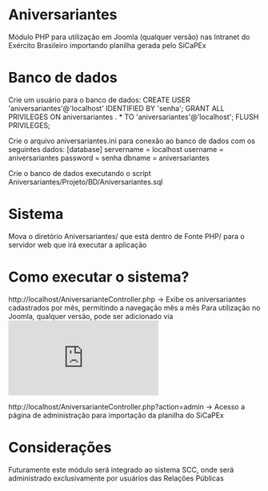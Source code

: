 # Aniversariantes
Módulo PHP para utilização em Joomla (qualquer versão) nas Intranet do Exército Brasileiro importando planilha gerada pelo SiCaPEx

# Banco de dados
Crie um usuário para o banco de dados:
CREATE USER 'aniversariantes'@'localhost' IDENTIFIED BY 'senha';
GRANT ALL PRIVILEGES ON aniversariantes . * TO 'aniversariantes'@'localhost';
FLUSH PRIVILEGES;

Crie o arquivo aniversariantes.ini para conexão ao banco de dados com os seguintes dados:
[database]
servername = localhost
username = aniversariantes
password = senha
dbname = aniversariantes

Crie o banco de dados executando o script Aniversariantes/Projeto/BD/Aniversariantes.sql

# Sistema
Mova o diretório Aniversariantes/ que está dentro de Fonte PHP/ para o servidor web que irá executar a aplicação

# Como executar o sistema?
http://localhost/AniversarianteController.php -> Exibe os aniversariantes cadastrados por mês, permitindo a navegação mês a mês
Para utilização no Joomla, qualquer versão, pode ser adicionado via <iframe style="border:0" src="http://localhost/AniversarianteController.php"></iframe> 

http://localhost/AniversarianteController.php?action=admin -> Acesso a página de administração para importação da planilha do SiCaPEx

# Considerações
Futuramente este módulo será integrado ao sistema SCC, onde será administrado exclusivamente por usuários das Relações Públicas
